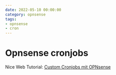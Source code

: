 ```yaml
--- 
date: 2022-05-10 00:00:00
category: opnsense
tags: 
- opnsense
- cron
---
```

# Opnsense cronjobs

Nice Web Tutorial:
<a href="https://www.kuerbis.org/2022/02/kurztipp-custom-cronjobs-mit-opnsense/">Custom Cronjobs mit OPNsense

 
